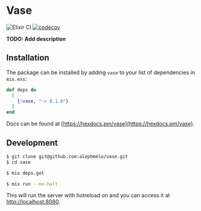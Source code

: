 # Vase

![Elixir CI](https://github.com/alephmelo/vase/workflows/Elixir%20CI/badge.svg) [![codecov](https://codecov.io/gh/alephmelo/vase/branch/master/graph/badge.svg)](https://codecov.io/gh/alephmelo/vase)

**TODO: Add description**

## Installation

The package can be installed by adding `vase` to your list of dependencies in `mix.exs`:

```elixir
def deps do
  [
    {:vase, "~> 0.1.0"}
  ]
end
```
Docs can be found at [https://hexdocs.pm/vase](https://hexdocs.pm/vase).

## Development
```bash
$ git clone git@github.com:alephmelo/vase.git
$ cd vase
```

```bash
$ mix deps.get
```

```bash
$ mix run --no-halt
```
This will run the server with hotreload on and you can access it at [http://localhost:8080](http://localhost:8080).
